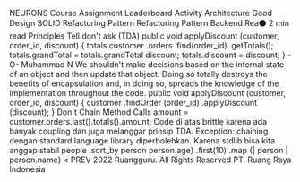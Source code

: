 
NEURONS Course Assignment Leaderboard Activity
Architecture
Good Design
SOLID
Refactoring Pattern
Refactoring Pattern
Backend Rea⚫ 2 min read
Principles
Tell don't ask (TDA)
public void applyDiscount (customer, order_id, discount) {
totals
customer
.orders
.find(order_id)
.getTotals();
totals.grandTotal = totals.grandTotal discount; totals.discount = discount;
}
-O-
Muhammad N
We shouldn't make decisions based on the internal state of an object and then update that object. Doing so totally destroys the benefits of encapsulation and, in doing so, spreads the knowledge of the implementation throughout the code.
public void applyDiscount (customer, order_id, discount) {
customer
.findOrder (order_id)
.applyDiscount (discount);
}
Don't Chain Method Calls
amount = customer.orders.last().totals().amount;
Code di atas brittle karena ada banyak coupling dan juga melanggar prinsip TDA.
Exception: chaining dengan standard language library diperbolehkan. Karena stdlib bisa kita anggap stabil
people
.sort_by person person.age} .first(10)
.map {| person | person.name}
< PREV
2022 Ruangguru. All Rights Reserved PT. Ruang Raya Indonesia